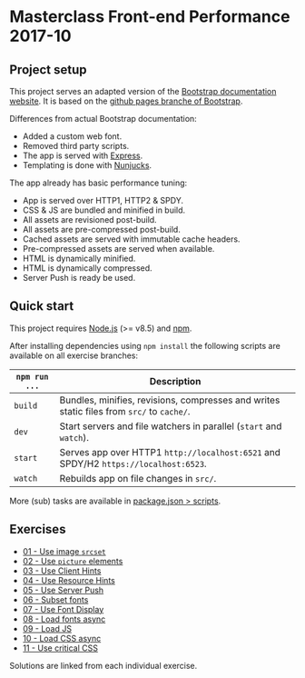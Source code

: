 # Masterclass Front-end Performance 2017-10

## Project setup

This project serves an adapted version of the [Bootstrap documentation website](http://getbootstrap.com/).
It is based on the [github pages branche of Bootstrap](https://github.com/twbs/bootstrap/tree/gh-pages). 

Differences from actual Bootstrap documentation:

* Added a custom web font.
* Removed third party scripts.
* The app is served with [Express](https://expressjs.com/).
* Templating is done with [Nunjucks](https://mozilla.github.io/nunjucks/).

The app already has basic performance tuning:

* App is served over HTTP1, HTTP2 & SPDY.
* CSS & JS are bundled and minified in build.
* All assets are revisioned post-build.
* All assets are pre-compressed post-build.
* Cached assets are served with immutable cache headers.
* Pre-compressed assets are served when available.
* HTML is dynamically minified.
* HTML is dynamically compressed.
* Server Push is ready be used.


## Quick start

This project requires [Node.js](http://nodejs.org/) (>= v8.5) and [npm](https://npmjs.org/).

After installing dependencies using `npm install` the following scripts are available on all exercise branches:

`npm run ...` | Description
---|---
`build` | Bundles, minifies, revisions, compresses and writes static files from `src/` to `cache/`.
`dev` | Start servers and file watchers in parallel (`start` and `watch`).
`start` | Serves app over HTTP1 `http://localhost:6521` and SPDY/H2 `https://localhost:6523`.
`watch` | Rebuilds app on file changes in `src/`.

More (sub) tasks are available in [package.json > scripts](package.json).


## Exercises

* [01 - Use image `srcset`](https://github.com/voorhoede/performance-masterclass-2017-10/tree/01-srcset)
* [02 - Use `picture` elements](https://github.com/voorhoede/performance-masterclass-2017-10/tree/02-picture)
* [03 - Use Client Hints](https://github.com/voorhoede/performance-masterclass-2017-10/tree/03-client-hints)
* [04 - Use Resource Hints](https://github.com/voorhoede/performance-masterclass-2017-10/tree/04-resource-hints)
* [05 - Use Server Push](https://github.com/voorhoede/performance-masterclass-2017-10/tree/05-server-push)
* [06 - Subset fonts](https://github.com/voorhoede/performance-masterclass-2017-10/tree/06-subset-fonts)
* [07 - Use Font Display](https://github.com/voorhoede/performance-masterclass-2017-10/tree/07-font-display)
* [08 - Load fonts async](https://github.com/voorhoede/performance-masterclass-2017-10/tree/08-load-fonts)
* [09 - Load JS](https://github.com/voorhoede/performance-masterclass-2017-10/tree/09-load-js)
* [10 - Load CSS async](https://github.com/voorhoede/performance-masterclass-2017-10/tree/10-load-css)
* [11 - Use critical CSS](https://github.com/voorhoede/performance-masterclass-2017-10/tree/11-critical-css)

Solutions are linked from each individual exercise.
